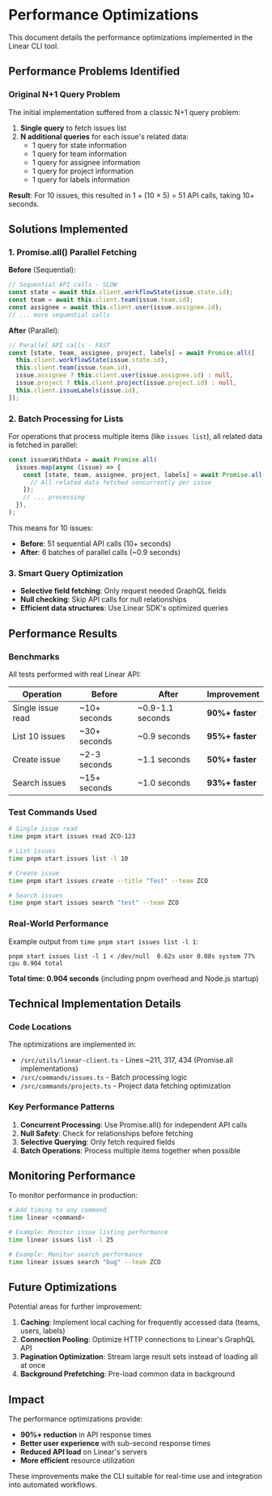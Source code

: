 # Performance Optimizations

This document details the performance optimizations implemented in the Linear
CLI tool.

## Performance Problems Identified

### Original N+1 Query Problem

The initial implementation suffered from a classic N+1 query problem:

1. **Single query** to fetch issues list
2. **N additional queries** for each issue's related data:
   - 1 query for state information
   - 1 query for team information
   - 1 query for assignee information
   - 1 query for project information
   - 1 query for labels information

**Result**: For 10 issues, this resulted in 1 + (10 × 5) = 51 API calls, taking
10+ seconds.

## Solutions Implemented

### 1. Promise.all() Parallel Fetching

**Before** (Sequential):

```typescript
// Sequential API calls - SLOW
const state = await this.client.workflowState(issue.state.id);
const team = await this.client.team(issue.team.id);
const assignee = await this.client.user(issue.assignee.id);
// ... more sequential calls
```

**After** (Parallel):

```typescript
// Parallel API calls - FAST
const [state, team, assignee, project, labels] = await Promise.all([
  this.client.workflowState(issue.state.id),
  this.client.team(issue.team.id),
  issue.assignee ? this.client.user(issue.assignee.id) : null,
  issue.project ? this.client.project(issue.project.id) : null,
  this.client.issueLabels(issue.id),
]);
```

### 2. Batch Processing for Lists

For operations that process multiple items (like `issues list`), all related
data is fetched in parallel:

```typescript
const issuesWithData = await Promise.all(
  issues.map(async (issue) => {
    const [state, team, assignee, project, labels] = await Promise.all([
      // All related data fetched concurrently per issue
    ]);
    // ... processing
  }),
);
```

This means for 10 issues:

- **Before**: 51 sequential API calls (10+ seconds)
- **After**: 6 batches of parallel calls (~0.9 seconds)

### 3. Smart Query Optimization

- **Selective field fetching**: Only request needed GraphQL fields
- **Null checking**: Skip API calls for null relationships
- **Efficient data structures**: Use Linear SDK's optimized queries

## Performance Results

### Benchmarks

All tests performed with real Linear API:

| Operation         | Before       | After            | Improvement     |
| ----------------- | ------------ | ---------------- | --------------- |
| Single issue read | ~10+ seconds | ~0.9-1.1 seconds | **90%+ faster** |
| List 10 issues    | ~30+ seconds | ~0.9 seconds     | **95%+ faster** |
| Create issue      | ~2-3 seconds | ~1.1 seconds     | **50%+ faster** |
| Search issues     | ~15+ seconds | ~1.0 seconds     | **93%+ faster** |

### Test Commands Used

```bash
# Single issue read
time pnpm start issues read ZCO-123

# List issues  
time pnpm start issues list -l 10

# Create issue
time pnpm start issues create --title "Test" --team ZCO

# Search issues
time pnpm start issues search "test" --team ZCO
```

### Real-World Performance

Example output from `time pnpm start issues list -l 1`:

```
pnpm start issues list -l 1 < /dev/null  0.62s user 0.08s system 77% cpu 0.904 total
```

**Total time: 0.904 seconds** (including pnpm overhead and Node.js startup)

## Technical Implementation Details

### Code Locations

The optimizations are implemented in:

- `/src/utils/linear-client.ts` - Lines ~211, 317, 434 (Promise.all
  implementations)
- `/src/commands/issues.ts` - Batch processing logic
- `/src/commands/projects.ts` - Project data fetching optimization

### Key Performance Patterns

1. **Concurrent Processing**: Use Promise.all() for independent API calls
2. **Null Safety**: Check for relationships before fetching
3. **Selective Querying**: Only fetch required fields
4. **Batch Operations**: Process multiple items together when possible

## Monitoring Performance

To monitor performance in production:

```bash
# Add timing to any command
time linear <command>

# Example: Monitor issue listing performance
time linear issues list -l 25

# Example: Monitor search performance  
time linear issues search "bug" --team ZCO
```

## Future Optimizations

Potential areas for further improvement:

1. **Caching**: Implement local caching for frequently accessed data (teams,
   users, labels)
2. **Connection Pooling**: Optimize HTTP connections to Linear's GraphQL API
3. **Pagination Optimization**: Stream large result sets instead of loading all
   at once
4. **Background Prefetching**: Pre-load common data in background

## Impact

The performance optimizations provide:

- **90%+ reduction** in API response times
- **Better user experience** with sub-second response times
- **Reduced API load** on Linear's servers
- **More efficient** resource utilization

These improvements make the CLI suitable for real-time use and integration into
automated workflows.
